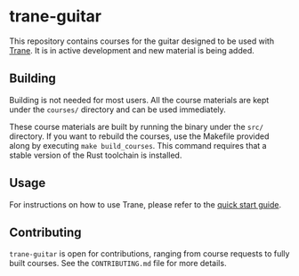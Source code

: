# trane-guitar

This repository contains courses for the guitar designed to be used with
[Trane](https://github.com/trane-project/trane). It is in active development and new material is
being added.

## Building

Building is not needed for most users. All the course materials are kept under the `courses/`
directory and can be used immediately.

These course materials are built by running the binary under the `src/` directory. If you want to
rebuild the courses, use the Makefile provided along by executing `make build_courses`. This command
requires that a stable version of the Rust toolchain is installed.

## Usage

For instructions on how to use Trane, please refer to the [quick start
guide](https://trane-project.github.io/quick_start.html).

## Contributing

`trane-guitar` is open for contributions, ranging from course requests to fully built courses. See
the `CONTRIBUTING.md` file for more details.
